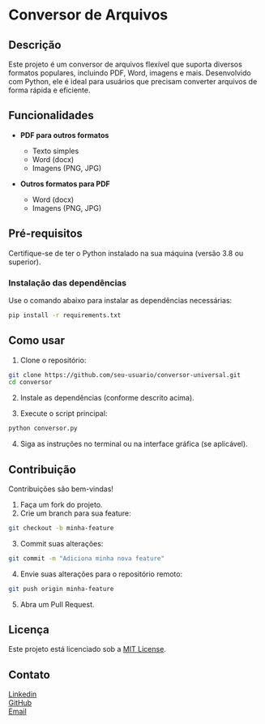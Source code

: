 
# Conversor de Arquivos  

## Descrição  

Este projeto é um conversor de arquivos flexível que suporta diversos formatos populares, incluindo PDF, Word, imagens e mais. Desenvolvido com Python, ele é ideal para usuários que precisam converter arquivos de forma rápida e eficiente.  

## Funcionalidades  

- **PDF para outros formatos**  
  - Texto simples  
  - Word (docx)  
  - Imagens (PNG, JPG)  

- **Outros formatos para PDF**  
  - Word (docx)  
  - Imagens (PNG, JPG)  

## Pré-requisitos  

Certifique-se de ter o Python instalado na sua máquina (versão 3.8 ou superior).  

### Instalação das dependências  
Use o comando abaixo para instalar as dependências necessárias:  
```bash
pip install -r requirements.txt
```  

## Como usar  

1. Clone o repositório:  
```bash
git clone https://github.com/seu-usuario/conversor-universal.git
cd conversor
```  

2. Instale as dependências (conforme descrito acima).  

3. Execute o script principal:  
```bash
python conversor.py
```  

4. Siga as instruções no terminal ou na interface gráfica (se aplicável).  

## Contribuição  

Contribuições são bem-vindas!  
1. Faça um fork do projeto.  
2. Crie um branch para sua feature:  
```bash
git checkout -b minha-feature
```  
3. Commit suas alterações:  
```bash
git commit -m "Adiciona minha nova feature"
```  
4. Envie suas alterações para o repositório remoto:  
```bash
git push origin minha-feature
```  
5. Abra um Pull Request.  

## Licença  

Este projeto está licenciado sob a [MIT License](LICENSE).  

## Contato  
 
[Linkedin](www.linkedin.com/in/richardesley)<br>
[GitHub](https://github.com/RDEsley)<br>
[Email](https://richardesleyso@gmail.com)<br>
